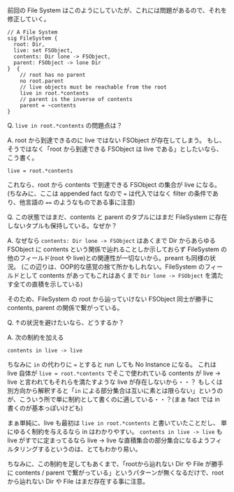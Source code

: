 
前回の File System はこのようにしていたが、これには問題があるので、それを修正していく。

```alloy
// A File System
sig FileSystem {
  root: Dir,
  live: set FSObject,
  contents: Dir lone -> FSObject,
  parent: FSObject -> lone Dir
}  {
    // root has no parent
    no root.parent
    // live objects must be reachable from the root
    live in root.*contents
    // parent is the inverse of contents
    parent = ~contents
}
```

Q. `live in root.*contents` の問題点は？

A. root から到達できるのに live ではない FSObject が存在してしまう。
もし、そうではなく「root から到達できる FSObject は live である」としたいなら、こう書く。
```alloy
live = root.*contents
```
これなら、root から contents で到達できる FSObject の集合が live になる。
(ちなみに、ここは appended fact なので `=` は代入ではなく filter の条件であり、他言語の `==` のようなものである事に注意)

Q. この状態ではまだ、contents と parent のタプルにはまだ FileSystem に存在しないタプルも保持している。なぜか？

A. なぜなら `contents: Dir lone -> FSObject` はあくまで Dir からあらゆる FSObject に contents という関係で辿れることしか示しておらず FileSystem の他のフィールド(root や live)との関連性が一切ないから。preant も同様の状況。
(この辺りは、OOP的な感覚の捨て所かもしれない。FileSystem のフィールドとして contents があってもこれはあくまで `Dir lone -> FSObject` を満たす全ての直積を示している)

そのため、FileSystem の root から辿っていけない FSObject 同士が勝手に contents, parent の関係で繋がっている。

Q. ↑の状況を避けたいなら、どうするか？

A. 次の制約を加える
```alloy
contents in live -> live
```
ちなみに `in` の代わりに `=` とすると run しても No Instance になる。
これは live 自体が `live = root.*contents` でそこで使われている contents が live -> live と言われてもそれらを満たすような live が存在しないから・・？
もしくは別方向から解釈すると「`in` による部分集合は互いに素とは限らない」というのが、こういう所で単に制約として書くのに適している・・？(まぁ fact では in 書くのが基本っぽいけども)

まぁ単純に、live も最初は `live in root.*contents` と書いていたことだし、 単にゆるく制約を与えるなら in はわかりやすい。
`contents in live -> live` も live がすでに定まってるなら live -> live な直積集合の部分集合になるようフィルタリングするというのは、とてもわかり易い。

ちなみに、この制約を足してもあくまで、「rootから辿れない Dir や File が勝手に contents / parent で繋がっている」というパターンが無くなるだけで、root から辿れない Dir や File はまだ存在する事に注意。